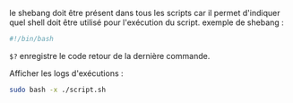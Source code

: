 le shebang doit être présent dans tous les scripts car il permet d'indiquer quel shell doit être utilisé pour l'exécution du script.
exemple de shebang :
```bash
#!/bin/bash
```

`$?` enregistre le code retour de la dernière commande.

Afficher les logs d'exécutions :
```bash
sudo bash -x ./script.sh
```

